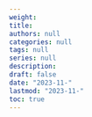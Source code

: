 ```yaml
---
weight: 
title: 
authors: null
categories: null
tags: null
series: null
description: 
draft: false
date: "2023-11-"
lastmod: "2023-11-"
toc: true
---
```


<!--more-->

